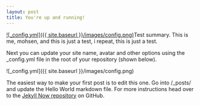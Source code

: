 ```yaml
---
layout: post
title: You're up and running!
---
```


<a href="{{ site.baseurl }}/images/config.png" class="fresco" data-fresco-group="home_page">![_config.yml]({{ site.baseurl }}/images/config.png)</a>Test summary. This is me, mohsen, and this is just a test, i repeat, this is just a test.

Next you can update your site name, avatar and other options using the _config.yml file in the root of your repository (shown below).

![_config.yml]({{ site.baseurl }}/images/config.png)

The easiest way to make your first post is to edit this one. Go into /_posts/ and update the Hello World markdown file. For more instructions head over to the [Jekyll Now repository](https://github.com/barryclark/jekyll-now) on GitHub.